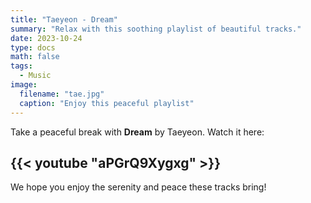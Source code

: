 ```yaml
---
title: "Taeyeon - Dream"
summary: "Relax with this soothing playlist of beautiful tracks."
date: 2023-10-24
type: docs
math: false
tags:
  - Music
image:
  filename: "tae.jpg"
  caption: "Enjoy this peaceful playlist"
---
```


Take a peaceful break with **Dream** by Taeyeon. Watch it here:

## {{< youtube "aPGrQ9Xygxg" >}}

We hope you enjoy the serenity and peace these tracks bring!
